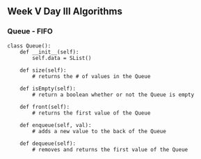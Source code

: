 ## Week V Day III Algorithms

### Queue - FIFO 


    class Queue():
        def __init__(self):
            self.data = SList()

        def size(self):
            # returns the # of values in the Queue

        def isEmpty(self):
            # return a boolean whether or not the Queue is empty

        def front(self):
            # returns the first value of the Queue

        def enqueue(self, val):
            # adds a new value to the back of the Queue

        def dequeue(self):
            # removes and returns the first value of the Queue
        